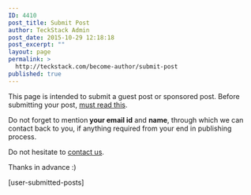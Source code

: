 ```yaml
---
ID: 4410
post_title: Submit Post
author: TeckStack Admin
post_date: 2015-10-29 12:18:18
post_excerpt: ""
layout: page
permalink: >
  http://teckstack.com/become-author/submit-post
published: true
---
```

This page is intended to submit a guest post or sponsored post.&nbsp;Before submitting your post, <a href="http://teckstack.com/become-author">must read this</a>.

Do not forget to mention<strong> your email id</strong> and <strong>name</strong>, through which we can contact back to you, if anything required from your end in publishing process.

Do not hesitate to <a href="http://teckstack.com/contact">contact us</a>.

Thanks in advance :)

[user-submitted-posts]